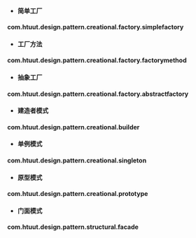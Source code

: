 - #### 简单工厂
#### com.htuut.design.pattern.creational.factory.simplefactory
- #### 工厂方法
#### com.htuut.design.pattern.creational.factory.factorymethod
- #### 抽象工厂
#### com.htuut.design.pattern.creational.factory.abstractfactory
- #### 建造者模式
#### com.htuut.design.pattern.creational.builder
- #### 单例模式
#### com.htuut.design.pattern.creational.singleton
- #### 原型模式
#### com.htuut.design.pattern.creational.prototype
- #### 门面模式
#### com.htuut.design.pattern.structural.facade
